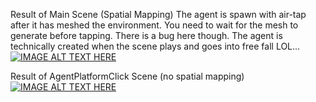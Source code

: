 Result of Main Scene (Spatial Mapping)
The agent is spawn with air-tap after it has meshed the environment. You need to wait for the mesh to generate before tapping. There is a bug here though. The agent is technically created when the scene plays and goes into free fall LOL...
[![IMAGE ALT TEXT HERE](https://img.youtube.com/vi/ufcc_F31kkc/0.jpg)](https://www.youtube.com/watch?v=ufcc_F31kkc)


Result of AgentPlatformClick Scene (no spatial mapping)
[![IMAGE ALT TEXT HERE](https://img.youtube.com/vi/mhQaE1AjFRI/0.jpg)](https://www.youtube.com/watch?v=mhQaE1AjFRI)
